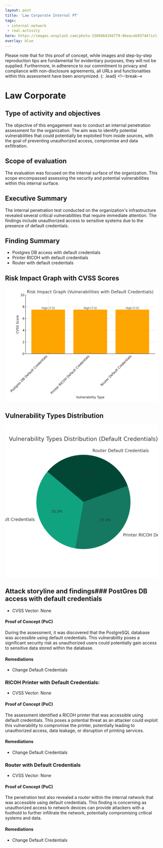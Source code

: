 ```yaml
---
layout: post
title: 'Law Corporate Internal PT'
tags:
 - internal-network
 - real-activity
hero: https://images.unsplash.com/photo-1505664194779-8beaceb93744?ixlib=rb-4.0.3&ixid=M3wxMjA3fDB8MHxwaG90by1wYWdlfHx8fGVufDB8fHx8fA%3D%3D&auto=format&fit=crop&w=1470&q=80
overlay: blue
---
```


Please note that for this proof of concept, while images and step-by-step reproduction tips are fundamental for evidentiary purposes, they will not be supplied. Furthermore, in adherence to our commitment to privacy and compliance with non-disclosure agreements, all URLs and functionalities within this assessment have been anonymized. {: .lead} <!–-break-–>

# Law Corporate

## Type of activity and objectives
The objective of this engagement was to conduct an internal penetration assessment for the organization. The aim was to identify potential vulnerabilities that could potentially be exploited from inside sources, with the goal of preventing unauthorized access, compromise and data exfiltration.
## Scope of evaluation
The evaluation was focused on the internal surface of the organization. This scope encompassed assessing the security and potential vulnerabilities within this internal surface.
## Executive Summary
The internal penetration test conducted on the organization's infrastructure revealed several critical vulnerabilities that require immediate attention. The findings include unauthorized access to sensitive systems due to the presence of default credentials.
## Finding Summary
- Postgres DB access with default credentials 
- Printer RICOH with default credentials
- Router with default credentials
## Risk Impact Graph with CVSS Scores

![](https://raw.githubusercontent.com/blitz0p3rations/blitz0p3rations.github.io/master/uploads/id33.png)

## Vulnerability Types Distribution

![](https://raw.githubusercontent.com/blitz0p3rations/blitz0p3rations.github.io/master/uploads/id34.png)

## Attack storyline and findings### PostGres DB access with default credentials
- CVSS Vector: None
#### Proof of Concept (PoC) 
During the assessment, it was discovered that the PostgreSQL database was accessible using default credentials. This vulnerability poses a significant security risk as unauthorized users could potentially gain access to sensitive data stored within the database.

#### Remediations
- Change Default Credentials

### RICOH Printer with Default Credentials:
- CVSS Vector: None
#### Proof of Concept (PoC) 
The assessment identified a RICOH printer that was accessible using default credentials. This poses a potential threat as an attacker could exploit this vulnerability to compromise the printer, potentially leading to unauthorized access, data leakage, or disruption of printing services.
#### Remediations
- Change Default Credentials

### Router with Default Credentials
- CVSS Vector: None
#### Proof of Concept (PoC) 
The penetration test also revealed a router within the internal network that was accessible using default credentials. This finding is concerning as unauthorized access to network devices can provide attackers with a foothold to further infiltrate the network, potentially compromising critical systems and data.
#### Remediations
- Change Default Credentials
